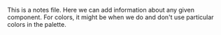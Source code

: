 This is a notes file. Here we can add information about any given component. For colors, it might be when we do and don't use particular colors in the palette. 